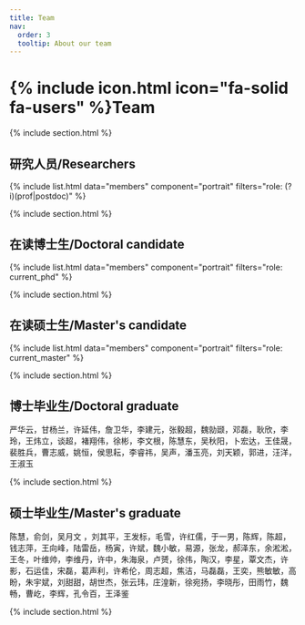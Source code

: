 ```yaml
---
title: Team
nav:
  order: 3
  tooltip: About our team
---
```


# {% include icon.html icon="fa-solid fa-users" %}Team


{% include section.html %}

## 研究人员/Researchers

{% include list.html data="members" component="portrait" filters="role: (?i)(prof|postdoc)" %}


{% include section.html %}

## 在读博士生/Doctoral candidate

{% include list.html data="members" component="portrait" filters="role: current_phd" %}



{% include section.html %}

## 在读硕士生/Master's candidate

{% include list.html data="members" component="portrait" filters="role: current_master" %}



{% include section.html %}

## 博士毕业生/Doctoral graduate
<!-- {% include list.html data="members" component="portrait" filters="role: graduated_phd" %} -->
严华云，甘杨兰，许延伟，詹卫华，李建元，张毅超，魏勍颋，邓磊，耿欣，李玲，王炜立，谈超，褚翔伟，徐彬，李文根，陈慧东，吴秋阳，卜宏达，王佳晟，裴胜兵，曹志威，姚恒，侯思耘，李睿祎，吴声，潘玉亮，刘天颖，郭进，汪洋，王淑玉

{% include section.html %}

## 硕士毕业生/Master's graduate
<!-- {% include list.html data="members" component="portrait" filters="role: graduated_master" %} -->
陈慧，俞剑，吴月文 ，刘其平，王发标，毛雪，许红儒，于一男，陈辉，陈超，钱志萍，王向峰，陆雷岳，杨寅，许斌，魏小敏，易源，张龙，郝泽东，余淞淞，王冬，叶维帅，李维丹，许中，朱海泉，卢赟，徐伟，陶汉，李星，覃文杰，许影，石运佳，宋磊，葛声利，许希伦，周志超，焦洁，马磊磊，王奕，熊敏敏，高盼，朱宇斌，刘甜甜，胡世杰，张云玮，庄湟新，徐宛扬，李晓彤，田雨竹，魏畅，曹屹，李辉，孔令百，王泽鉴

{% include section.html %}